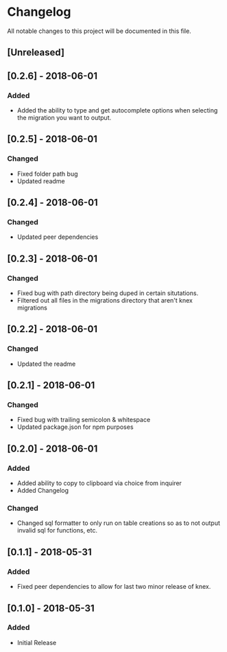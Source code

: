 # Changelog

All notable changes to this project will be documented in this file.

## [Unreleased]

## [0.2.6] - 2018-06-01

### Added

* Added the ability to type and get autocomplete options when selecting the migration you want to output.

## [0.2.5] - 2018-06-01

### Changed

* Fixed folder path bug
* Updated readme

## [0.2.4] - 2018-06-01

### Changed

* Updated peer dependencies

## [0.2.3] - 2018-06-01

### Changed

* Fixed bug with path directory being duped in certain situtations.
* Filtered out all files in the migrations directory that aren't knex migrations

## [0.2.2] - 2018-06-01

### Changed

* Updated the readme

## [0.2.1] - 2018-06-01

### Changed

* Fixed bug with trailing semicolon & whitespace
* Updated package.json for npm purposes

## [0.2.0] - 2018-06-01

### Added

* Added ability to copy to clipboard via choice from inquirer
* Added Changelog

### Changed

* Changed sql formatter to only run on table creations so as to not output invalid sql for functions, etc.

## [0.1.1] - 2018-05-31

### Added

* Fixed peer dependencies to allow for last two minor release of knex.

## [0.1.0] - 2018-05-31

### Added

* Initial Release
